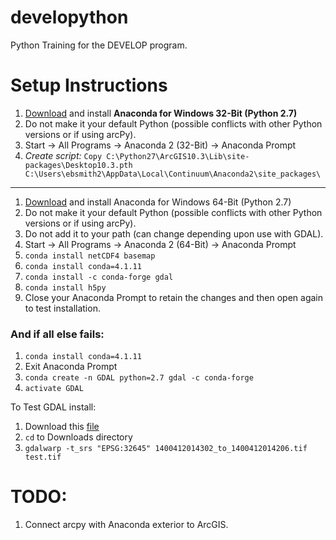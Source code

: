 # developython
Python Training for the DEVELOP program.

# Setup Instructions

1. [Download](https://www.continuum.io/downloads) and install __Anaconda for Windows 32-Bit (Python 2.7)__
2. Do not make it your default Python (possible conflicts with other Python versions or if using arcPy).
3. Start -> All Programs -> Anaconda 2 (32-Bit) -> Anaconda Prompt
4. _Create script:_ `Copy C:\Python27\ArcGIS10.3\Lib\site-packages\Desktop10.3.pth C:\Users\ebsmith2\AppData\Local\Continuum\Anaconda2\site_packages\`

---

1. [Download](http://www.continuum.io/downloads#_windows) and install Anaconda for Windows 64-Bit (Python 2.7)
2. Do not make it your default Python (possible conflicts with other Python versions or if using arcPy).
3. Do not add it to your path (can change depending upon use with GDAL).
4. Start -> All Programs -> Anaconda 2 (64-Bit) -> Anaconda Prompt
5. `conda install netCDF4 basemap`
6. `conda install conda=4.1.11`
7. `conda install -c conda-forge gdal`
8. `conda install h5py`
8. Close your Anaconda Prompt to retain the changes and then open again to test installation.

### And if all else fails:

1. `conda install conda=4.1.11`
2. Exit Anaconda Prompt
3. `conda create -n GDAL python=2.7 gdal -c conda-forge`
4. `activate GDAL`

To Test GDAL install:

1. Download this [file](https://drive.google.com/file/d/0B9m0kGaHo6cnM0JxbkM5aFZvN28/view?usp=sharing)
2. `cd` to Downloads directory
3. `gdalwarp -t_srs "EPSG:32645" 1400412014302_to_1400412014206.tif test.tif`

# TODO:
1. Connect arcpy with Anaconda exterior to ArcGIS.
